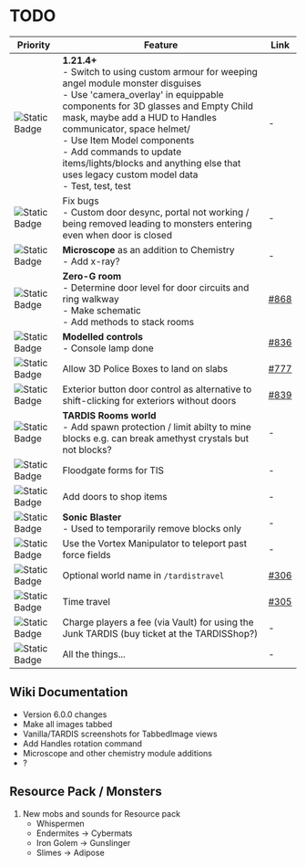 # TODO

| Priority | Feature | Link |
| -------- | ------- | ---- |
| ![Static Badge](https://img.shields.io/badge/WIP-f90?style=flat-square) | **1.21.4+**<br>- Switch to using custom armour for weeping angel module monster disguises<br>- Use 'camera_overlay' in equippable components for 3D glasses and Empty Child mask, maybe add a HUD to Handles communicator, space helmet/<br>- Use Item Model components<br>- Add commands to update items/lights/blocks and anything else that uses legacy custom  model data<br>- Test, test, test | - |
| ![Static Badge](https://img.shields.io/badge/WIP-f90?style=flat-square) | Fix bugs<br>- Custom door desync, portal not working / being removed leading to monsters entering even when door is closed | - |
| ![Static Badge](https://img.shields.io/badge/WIP-f90?style=flat-square) | **Microscope** as an addition to Chemistry<br>- Add x-ray? | - |
| ![Static Badge](https://img.shields.io/badge/WIP-f90?style=flat-square) | **Zero-G room**<br>- Determine door level for door circuits and ring walkway<br>- Make schematic<br>- Add methods to stack rooms | [#868](https://github.com/eccentricdevotion/TARDIS/issues/868) |
| ![Static Badge](https://img.shields.io/badge/1-f00?style=flat-square) | **Modelled controls**<br>- Console lamp done | [#836](https://github.com/eccentricdevotion/TARDIS/issues/836) |
| ![Static Badge](https://img.shields.io/badge/2-390?style=flat-square) | Allow 3D Police Boxes to land on slabs | [#777](https://github.com/eccentricdevotion/TARDIS/issues/777) |
| ![Static Badge](https://img.shields.io/badge/2-390?style=flat-square) | Exterior button door control as alternative to shift-clicking for exteriors without doors | [#839](https://github.com/eccentricdevotion/TARDIS/issues/839) |
| ![Static Badge](https://img.shields.io/badge/3-06f?style=flat-square) | **TARDIS Rooms world**<br>- Add spawn protection / limit abilty to mine blocks e.g. can break amethyst crystals but not blocks? | - |
| ![Static Badge](https://img.shields.io/badge/3-06f?style=flat-square) | Floodgate forms for TIS | - |
| ![Static Badge](https://img.shields.io/badge/3-06f?style=flat-square) | Add doors to shop items | - |
| ![Static Badge](https://img.shields.io/badge/3-06f?style=flat-square) | **Sonic Blaster**<br>- Used to temporarily remove blocks only | - |
| ![Static Badge](https://img.shields.io/badge/3-06f?style=flat-square) | Use the Vortex Manipulator to teleport past force fields | - |
| ![Static Badge](https://img.shields.io/badge/3-06f?style=flat-square) | Optional world name in `/tardistravel` | [#306](https://github.com/eccentricdevotion/TARDIS/issues/306) |
| ![Static Badge](https://img.shields.io/badge/3-06f?style=flat-square) | Time travel | [#305](https://github.com/eccentricdevotion/TARDIS/issues/305) |
| ![Static Badge](https://img.shields.io/badge/3-06f?style=flat-square) | Charge players a fee (via Vault) for using the Junk TARDIS (buy ticket at the TARDISShop?) | - |
| ![Static Badge](https://img.shields.io/badge/3-06f?style=flat-square) | All the things... | - |

## Wiki Documentation

* Version 6.0.0 changes
* Make all images tabbed
* Vanilla/TARDIS screenshots for TabbedImage views
* Add Handles rotation command
* Microscope and other chemistry module additions
* ?

## Resource Pack / Monsters

1. New mobs and sounds for Resource pack
    * Whispermen
    * Endermites -> Cybermats
    * Iron Golem -> Gunslinger
    * Slimes -> Adipose
